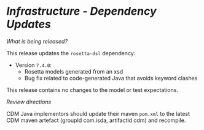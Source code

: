 # *Infrastructure - Dependency Updates*

_What is being released?_

This release updates the `rosetta-dsl` dependency:

- Version `7.4.0`:
  - Rosetta models generated from an xsd
  - Bug fix related to code-generated Java that avoids keyword clashes

This release contains no changes to the model or test expectations.

_Review directions_

CDM Java implementors should update their maven `pom.xml` to the latest CDM maven artefact (groupId com.isda, artifactId cdm) and recompile.

